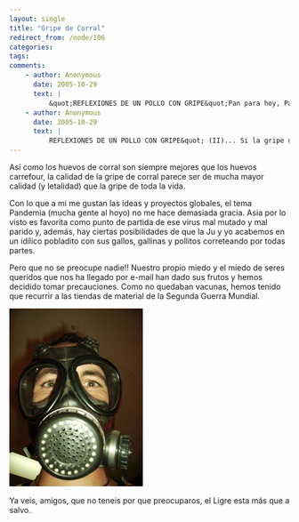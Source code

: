 ```yaml
---
layout: single
title: "Gripe de Corral"
redirect_from: /node/106
categories:
tags: 
comments: 
    - author: Anonymous
      date: 2005-10-29
      text: |
          &quot;REFLEXIONES DE UN POLLO CON GRIPE&quot;Pan para hoy, Pan-demia para mañana... Parará Papá? Parará Pachín?...12:47, hora peninsular. Men at work! Viviendo bajo la amenaza de un pandemia de desproporcionadas proporciones, un becario derrocha su tiempo, y los malpagados fondos del estado, en leer las correrías de su Willy Fog preferido.Y me pregunto... ¿No seré un Mesías? ¿No estará en mis manos el futuro de nuestro maltrecho planeta? Conozco a la gripe mejor que a mi madre (aunque está última es bastante más paciente conmigo) y, sin embargo, nuestro grado de complicidad se reduce a un vínculo lejano. Aun así, estoy haciendo lo posible para que os deje en paz en ese lejano país. ¿Mutaciones puntuales permitirán que sólo infecte a Bush, los Backstreet Boys y algún que otro desalmado? El desafío se antoja emocionante y las consecuencias de una pandemia global imprevisibles...¡Be aware of chicken! Para los menos anglosajones: &quot;No hables con pollos desconocidos. Si un pollo trata de darte un caramelo en la puerta del colegio, no lo cojas, porque puede llevar droga (con lo cara que está). Dale al pollo lo que es del pollo. Desconfía de todo pollo con dos cabezas. Pollo que no ve, corazón que no siente. Po&#39;llo no he sido. Los punkys con cresta no deben ser sacrificados y... Donde tengas el pollo no metas la polla&quot;.Entre el Pollo Pimpollo y la gripe del Pollo, la imagen del pollo en nuestra sociedad se está derrumbando. ¡A-pollemos al pollo (sin olvidarnos de la gallina)! ¿Qué sería de nosotros sin Marco Pollo? Siguiendo estos sabios consejos, tú y nuestra rubia favorita (que quieres que le haga si está tan buena) os mantendréis alejados de pandemias y polladas. Y sobre todo... ¡QUE NO CUNDA EL PÁNICO!Saludos del Papá de los pollos.  
    - author: Anonymous
      date: 2005-10-29
      text: |
          REFLEXIONES DE UN POLLO CON GRIPE&quot; (II)... Si la gripe del pollo es peligrosa, imagínate la del RE-POLLO...  
---
```

Así como los huevos de corral son siempre mejores que los huevos carrefour, la calidad de la gripe de corral parece ser de mucha mayor calidad (y letalidad) que la gripe de toda la vida.  

Con lo que a mi me gustan las ideas y proyectos globales, el tema Pandemia (mucha gente al hoyo) no me hace demasiada gracia. Asia por lo visto es favorita como punto de partida de ese virus mal mutado y mal parido y, además, hay ciertas posibilidades de que la Ju y yo acabemos en un idílico pobladito con sus gallos, gallinas y pollitos correteando por todas partes.  

Pero que no se preocupe nadie!! Nuestro propio miedo y el miedo de seres queridos que nos ha llegado por e-mail han dado sus frutos y hemos decidido tomar precauciones. Como no quedaban vacunas, hemos tenido que recurrir a las tiendas de material de la Segunda Guerra Mundial.  

![](/images/posts/2005-10-29-gripe-de-corral/IMG_0004.jpg)  

Ya veis, amigos, que no teneis por que preocuparos, el Ligre esta más que a salvo.
